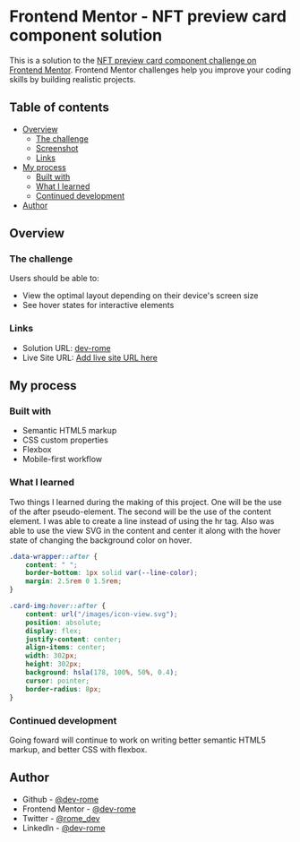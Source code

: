 # Frontend Mentor - NFT preview card component solution

This is a solution to the [NFT preview card component challenge on Frontend Mentor](https://www.frontendmentor.io/challenges/nft-preview-card-component-SbdUL_w0U). Frontend Mentor challenges help you improve your coding skills by building realistic projects.

## Table of contents

- [Overview](#overview)
  - [The challenge](#the-challenge)
  - [Screenshot](#screenshot)
  - [Links](#links)
- [My process](#my-process)
  - [Built with](#built-with)
  - [What I learned](#what-i-learned)
  - [Continued development](#continued-development)
- [Author](#author)

## Overview

### The challenge

Users should be able to:

- View the optimal layout depending on their device's screen size
- See hover states for interactive elements

### Links

- Solution URL: [dev-rome](https://www.frontendmentor.io/profile/dev-rome/solutions)
- Live Site URL: [Add live site URL here](https://your-live-site-url.com)

## My process

### Built with

- Semantic HTML5 markup
- CSS custom properties
- Flexbox
- Mobile-first workflow

### What I learned

Two things I learned during the making of this project. One will be the use of the after pseudo-element. The second will be the use of the content element. I was able to create a line instead of using the hr tag. Also was able to use the view SVG in the content and center it along with the hover state of changing the background color on hover.

```css
.data-wrapper::after {
	content: " ";
	border-bottom: 1px solid var(--line-color);
	margin: 2.5rem 0 1.5rem;
}
```

```css
.card-img:hover::after {
	content: url("/images/icon-view.svg");
	position: absolute;
	display: flex;
	justify-content: center;
	align-items: center;
	width: 302px;
	height: 302px;
	background: hsla(178, 100%, 50%, 0.4);
	cursor: pointer;
	border-radius: 8px;
}
```

### Continued development

Going foward will continue to work on writing better semantic HTML5 markup, and better CSS with flexbox.

## Author

- Github - [@dev-rome](https://github.com/dev-rome)
- Frontend Mentor - [@dev-rome](https://www.frontendmentor.io/profile/dev-rome)
- Twitter - [@rome_dev](https://twitter.com/rome_dev)
- Linkedln - [@dev-rome](https://www.linkedin.com/in/jerome-haynes/)
